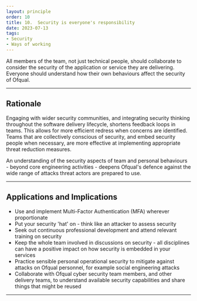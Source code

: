 ```yaml
---
layout: principle
order: 10
title: 10.	Security is everyone's responsibility
date: 2023-07-13
tags:
- Security
- Ways of working
---
```


All members of the team, not just technical people, should collaborate to consider the security of the application or service they are delivering. Everyone should understand how their own behaviours affect the security of Ofqual.

---

## Rationale

Engaging with wider security communities, and integrating security thinking throughout the software delivery lifecycle, shortens feedback loops in teams. This allows for more efficient redress when concerns are identified. Teams that are collectively conscious of security, and embed security people when necessary, are more effective at implementing appropriate threat reduction measures.

An understanding of the security aspects of team and personal behaviours - beyond core engineering activities - deepens Ofqual's defence against the wide range of attacks threat actors are prepared to use.

---

## Applications and Implications

- Use and implement Multi-Factor Authentication (MFA) wherever proportionate
- Put your security 'hat' on - think like an attacker to assess security
- Seek out continuous professional development and attend relevant training on security
- Keep the whole team involved in discussions on security - all disciplines can have a positive impact on how security is embedded in your services
- Practice sensible personal operational security to mitigate against attacks on Ofqual personnel, for example social engineering attacks
- Collaborate with Ofqual cyber security team members, and other delivery teams, to understand available security capabilities and share things that might be reused

---
